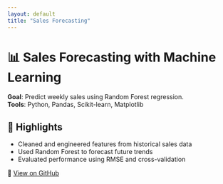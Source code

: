 ```yaml
---
layout: default
title: "Sales Forecasting"
---
```


# 📊 Sales Forecasting with Machine Learning

**Goal**: Predict weekly sales using Random Forest regression.  
**Tools**: Python, Pandas, Scikit-learn, Matplotlib

## 🚀 Highlights

- Cleaned and engineered features from historical sales data
- Used Random Forest to forecast future trends
- Evaluated performance using RMSE and cross-validation

🔗 [View on GitHub](https://github.com/yourusername/sales-forecasting)
